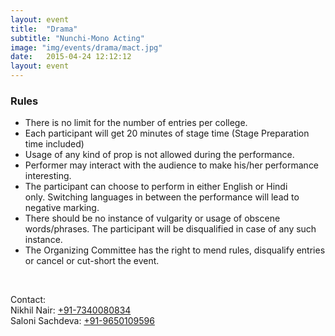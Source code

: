 ```yaml
---
layout: event
title:  "Drama"
subtitle: "Nunchi-Mono Acting"
image: "img/events/drama/mact.jpg"
date:   2015-04-24 12:12:12
layout: event
---
```

<h3 id="rules">Rules</h3>
<ul>
<li>There is no limit for the number of entries per college.</li>
<li>Each participant will get 20 minutes of stage time (Stage Preparation time included) </li>
<li>Usage of any kind of prop is not allowed during the performance.  </li>
<li>Performer may interact with the audience to make his/her performance interesting. </li>
<li>The participant can choose to perform in either English or Hindi only. Switching languages in between the performance will lead to negative marking.</li>
<li>There should be no instance of vulgarity or usage of obscene words/phrases. The participant will be disqualified in case of any such instance.</li>
<li>The Organizing Committee has the right to mend rules, disqualify entries or cancel or cut-short the event.</li>
</ul>
<br>
<p>Contact:
<br>Nikhil Nair: <a class="hot-link" href="tel:+917340080834">+91-7340080834</a>
<br>Saloni Sachdeva: <a class="hot-link" href="tel:+919650109596">+91-9650109596</a></p>